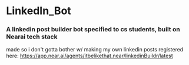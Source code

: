 # LinkedIn_Bot
### A linkedin post builder bot specified to cs students, built on Nearai tech stack
made so i don't gotta bother w/ making my own linkedin posts
registered here: https://app.near.ai/agents/itbelikethat.near/linkedinBuildr/latest

